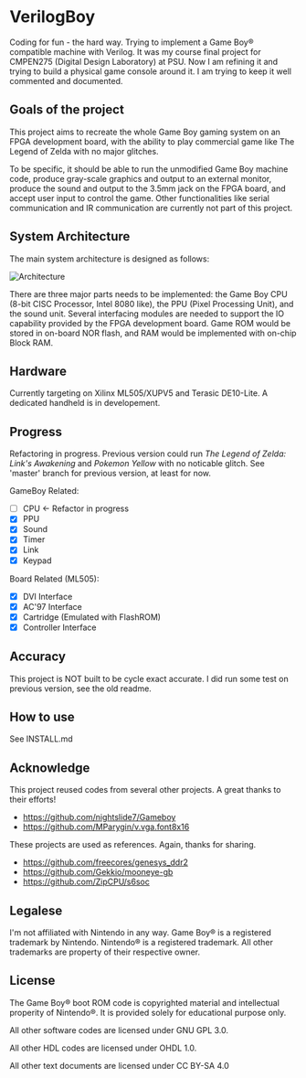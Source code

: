 VerilogBoy
==========

Coding for fun - the hard way. Trying to implement a Game Boy® compatible machine with Verilog. It was my course final project for CMPEN275 (Digital Design Laboratory) at PSU. Now I am refining it and trying to build a physical game console around it. I am trying to keep it well commented and documented. 

## Goals of the project

This project aims to recreate the whole Game Boy gaming system on an FPGA development board, with the ability to play commercial game like The Legend of Zelda with no major glitches.

To be specific, it should be able to run the unmodified Game Boy machine code, produce gray-scale graphics and output to an external monitor, produce the sound and output to the 3.5mm jack on the FPGA board, and accept user input to control the game. Other functionalities like serial communication and IR communication are currently not part of this project.

## System Architecture

The main system architecture is designed as follows:

![Architecture](https://cdn.hackaday.io/images/6958041523363605244.jpg)

There are three major parts needs to be implemented: the Game Boy CPU (8-bit CISC Processor, Intel 8080 like), the PPU (Pixel Processing Unit), and the sound unit. Several interfacing modules are needed to support the IO capability provided by the FPGA development board. Game ROM would be stored in on-board NOR flash, and RAM would be implemented with on-chip Block RAM.

## Hardware

Currently targeting on Xilinx ML505/XUPV5 and Terasic DE10-Lite. A dedicated handheld is in developement.

## Progress

Refactoring in progress. Previous version could run *The Legend of Zelda: Link's Awakening* and *Pokemon Yellow* with no noticable glitch. See 'master' branch for previous version, at least for now.

GameBoy Related:
 - [ ] CPU <- Refactor in progress
 - [x] PPU
 - [x] Sound
 - [x] Timer
 - [x] Link
 - [x] Keypad

Board Related (ML505):
 - [x] DVI Interface
 - [x] AC'97 Interface
 - [x] Cartridge (Emulated with FlashROM)
 - [x] Controller Interface

## Accuracy

This project is NOT built to be cycle exact accurate. I did run some test on previous version, see the old readme.

## How to use

See INSTALL.md

## Acknowledge

This project reused codes from several other projects. A great thanks to their efforts!

 - https://github.com/nightslide7/Gameboy
 - https://github.com/MParygin/v.vga.font8x16

These projects are used as references. Again, thanks for sharing.

 - https://github.com/freecores/genesys_ddr2
 - https://github.com/Gekkio/mooneye-gb
 - https://github.com/ZipCPU/s6soc

## Legalese

I'm not affiliated with Nintendo in any way. Game Boy® is a registered trademark by Nintendo. Nintendo® is a registered trademark. All other trademarks are property of their respective owner.

## License

The Game Boy® boot ROM code is copyrighted material and intellectual properity of Nintendo®. It is provided solely for educational purpose only.

All other software codes are licensed under GNU GPL 3.0.

All other HDL codes are licensed under OHDL 1.0.

All other text documents are licensed under CC BY-SA 4.0
